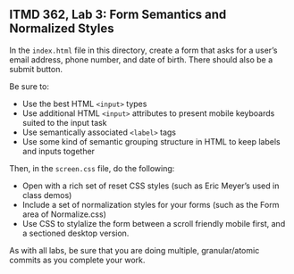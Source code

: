## ITMD 362, Lab 3: Form Semantics and Normalized Styles

In the `index.html` file in this directory, create a form that asks for a user’s email address,
phone number, and date of birth. There should also be a submit button.

Be sure to:

* Use the best HTML `<input>` types
* Use additional HTML `<input>` attributes to present mobile keyboards suited to the input task
* Use semantically associated `<label>` tags
* Use some kind of semantic grouping structure in HTML to keep labels and inputs together

Then, in the `screen.css` file, do the following:

* Open with a rich set of reset CSS styles (such as Eric Meyer’s used in class demos)
* Include a set of normalization styles for your forms (such as the Form area of Normalize.css)
* Use CSS to stylalize the form between a scroll friendly mobile first, and a sectioned desktop version. 

As with all labs, be sure that you are doing multiple, granular/atomic commits as you
complete your work.
